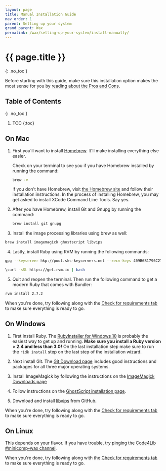 ```yaml
---
layout: page
title: Manual Installation Guide
nav_order: 1
parent: Setting up your system
grand_parent: Wax
permalink: /wax/setting-up-your-system/install-manually/
---
```

# {{ page.title }}
{: .no_toc }

Before starting with this guide, make sure this installation option makes the most sense for you by [reading about the Pros and Cons](../#guides).

## Table of Contents
{: .no_toc }

1. TOC
{:toc}

## On Mac

1. First you'll want to install [Homebrew](https://brew.sh/). It'll make installing everything else easier.

    Check on your terminal to see you if you have Homebrew installed by running the command:
    ```sh
    brew -v
    ```

    If you don't have Homebrew, visit [the Homebrew site](https://brew.sh/) and follow their installation instructions. In the process of installing Homebrew, you may get asked to install XCode Command Line Tools. Say yes.


2. After you have Homebrew, install Git and Gnupg by running the command:
    ```sh
    brew install git gnupg
    ```

3. Install the image processing libraries using brew as well:
  ```sh
  brew install imagemagick ghostscript libvips
  ```

4. Lastly, install Ruby using RVM by running the following commands:
  ```sh
  gpg --keyserver hkp://pool.sks-keyservers.net --recv-keys 409B6B1796C275462A1703113804BB82D39DC0E3 7D2BAF1CF37B13E2069D6956105BD0E739499BDB
  ```
  ```sh
  \curl -sSL https://get.rvm.io | bash
  ```

5. Quit and reopen the terminal. Then run the following command to get a modern Ruby that comes with Bundler:
  ``` sh
  rvm install 2.7.2
  ```

When you're done, try following along with the [Check for requirements tab](../#check-for-requirements) to make sure everything is ready to go.

## On Windows

1. First install Ruby. The [RubyInstaller for Windows 10](https://rubyinstaller.org/) is probably the easiest way to get up and running. **Make sure you install a Ruby version > 2.4 and less than 3.0!** On the last installation step make sure to run the `ridk install` step on the last step of the installation wizard.

2. Next install Git. The [Git Download page](https://git-scm.com/downloads) includes good instructions and packages for all three major operating systems.

3. Install ImageMagick by following the instructions on the [ImageMagick Downloads page](https://imagemagick.org/script/download.php#windows)

4. Follow instructions on the [GhostScript installation page](https://docs.alfresco.com/5.0/tasks/Ghostscript-install.html).

5. Download and install [libvips](https://github.com/libvips/libvips/releases/tag/v8.11) from GitHub.

When you're done, try following along with the [Check for requirements tab](../#check-for-requirements) to make sure everything is ready to go.

## On Linux

This depends on your flavor. If you have trouble, try pinging the [Code4Lib #minicomp-wax channel](https://docs.google.com/forms/d/e/1FAIpQLSeD77mBp0Y13mFePF8UmDwFrlbxNx3VttEjz_3dgglJeK-Zbg/viewform?c=0&w=1).

When you're done, try following along with the [Check for requirements tab](../#check-for-requirements) to make sure everything is ready to go.
